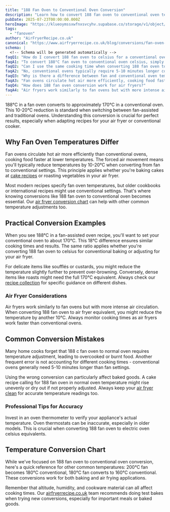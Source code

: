 ```yaml
---
title: "188 Fan Oven to Conventional Oven Conversion"
description: "Learn how to convert 188 fan oven to conventional oven temps with our easy guide. Perfect for air fryer recipes and hassle-free baking."
pubDate: 2025-07-23T00:00:00.000Z
heroImage: "https://klueoymssxwfnxsvcyhv.supabase.co/storage/v1/object/public/Shmucket/188-fan-oven-to-conventional-oven-conversion.png"
tags:
  - "fanoven"
author: "AirFryerRecipe.co.uk"
canonical: "https://www.airfryerrecipe.co.uk/blog/conversions/fan-oven-to-conventional-oven/188-fan-oven-to-conventional-oven-conversion"
schema: |
  <!-- Schema will be generated automatically -->
faqQ1: "How do I convert 188 fan oven to celsius for a conventional oven?"
faqA1: "To convert 188°C fan oven to conventional oven celsius, simply reduce the temperature by about 18°C. This means 188°C fan becomes 170°C in a conventional oven. The same conversion applies when adjusting for air fryer cooking."
faqQ2: "Can I use the same cooking time when converting 188 fan oven to regular oven?"
faqA2: "No, conventional ovens typically require 5-10 minutes longer cooking time than fan ovens at equivalent temperatures. When converting 188 fan oven to regular oven, monitor your food closely and extend time as needed, especially for baked goods."
faqQ3: "Why is there a difference between fan and conventional oven temperatures?"
faqA3: "Fan ovens circulate hot air more efficiently, cooking food faster at lower temperatures. The forced air movement means you need to reduce temperatures by 10-20°C when converting from fan to conventional settings, like adjusting 188 fan oven to traditional oven temperatures."
faqQ4: "How does 188 fan oven conversion work for air fryers?"
faqA4: "Air fryers work similarly to fan ovens but with more intense air circulation. When converting 188 fan oven to air fryer equivalent, you might reduce the temperature by another 10°C (to about 160°C) and reduce cooking time by 20-30%. Always check food regularly."
---
```

<p>188°C in a fan oven converts to approximately 170°C in a conventional oven. This 10-20°C reduction is standard when switching between fan-assisted and traditional ovens. Understanding this conversion is crucial for perfect results, especially when adapting recipes for your air fryer or conventional cooker.</p>

<h2>Why Fan Oven Temperatures Differ</h2>
<p>Fan ovens circulate hot air more efficiently than conventional ovens, cooking food faster at lower temperatures. The forced air movement means you'll typically reduce temperatures by 10-20°C when converting from fan to conventional settings. This principle applies whether you're baking cakes at <a href="https://www.airfryerrecipe.co.uk/recipe-category/cakes">cake recipes</a> or roasting vegetables in your air fryer.</p>
<p>Most modern recipes specify fan oven temperatures, but older cookbooks or international recipes might use conventional settings. That's where knowing conversions like 188 fan oven to conventional oven becomes essential. Our <a href="https://www.airfryerrecipe.co.uk/air-fryer-conversion-chart">air fryer conversion chart</a> can help with other common temperature adjustments too.</p>

<h2>Practical Conversion Examples</h2>
<p>When you see 188°C in a fan-assisted oven recipe, you'll want to set your conventional oven to about 170°C. This 18°C difference ensures similar cooking times and results. The same ratio applies whether you're converting 188 fan oven to celsius for conventional baking or adjusting for your air fryer.</p>
<p>For delicate items like soufflés or custards, you might reduce the temperature slightly further to prevent over-browning. Conversely, dense items like roasts might need the full 170°C equivalent. Always check our <a href="https://www.airfryerrecipe.co.uk/recipes">recipe collection</a> for specific guidance on different dishes.</p>

<h3>Air Fryer Considerations</h3>
<p>Air fryers work similarly to fan ovens but with more intense air circulation. When converting 188 fan oven to air fryer equivalent, you might reduce the temperature by another 10°C. Always monitor cooking times as air fryers work faster than conventional ovens.</p>

<h2>Common Conversion Mistakes</h2>
<p>Many home cooks forget that 188 c fan oven to normal oven requires temperature adjustment, leading to overcooked or burnt food. Another frequent error is not accounting for different cooking times - conventional ovens generally need 5-10 minutes longer than fan settings.</p>
<p>Using the wrong conversion can particularly affect baked goods. A cake recipe calling for 188 fan oven in normal oven temperature might rise unevenly or dry out if not properly adjusted. Always keep your <a href="https://www.airfryerrecipe.co.uk/air-fryer-cleaner">air fryer clean</a> for accurate temperature readings too.</p>

<h3>Professional Tips for Accuracy</h3>
<p>Invest in an oven thermometer to verify your appliance's actual temperature. Oven thermostats can be inaccurate, especially in older models. This is crucial when converting 188 fan oven to electric oven celsius equivalents.</p>

<h2>Temperature Conversion Chart</h2>
<p>While we've focused on 188 fan oven to conventional oven conversion, here's a quick reference for other common temperatures: 200°C fan becomes 180°C conventional, 180°C fan converts to 160°C conventional. These conversions work for both baking and air frying applications.</p>
<p>Remember that altitude, humidity, and cookware material can all affect cooking times. Our <a href="https://www.airfryerrecipe.co.uk">airfryerrecipe.co.uk</a> team recommends doing test bakes when trying new conversions, especially for important meals or baked goods.</p>
